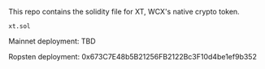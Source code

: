 This repo contains the solidity file for XT, WCX's native crypto token.

    xt.sol
    
 Mainnet deployment: TBD
 
 Ropsten deployment: 0x673C7E48b5B21256FB2122Bc3F10d4be1ef9b352
 
